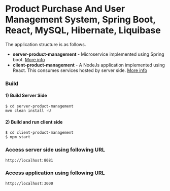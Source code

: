 # Product Purchase And User Management System, Spring Boot, React, MySQL, Hibernate, Liquibase

The application structure is as follows.
- **server-product-management** - Microservice implemented using Spring boot. [More info](server-product-management/README.md)
- **client-product-management** - A NodeJs application implemented using React. This consumes services hosted by server side.  [More info](client-product-management/README.md)

### Build

#### 1) Build Server Side
   
```
$ cd server-product-management
mvn clean install -U
```

#### 2) Build and run client side

```
$ cd client-product-management
$ npm start
```

### Access server side using following URL

```
http://localhost:8081
```

### Access application using following URL

```
http://localhost:3000
```

